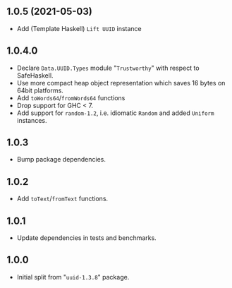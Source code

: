## 1.0.5 (2021-05-03)

- Add (Template Haskell) `Lift UUID` instance

## 1.0.4.0

- Declare `Data.UUID.Types` module "`Trustworthy`" with respect to SafeHaskell.
- Use more compact heap object representation which saves 16 bytes on 64bit platforms.
- Add `toWords64`/`fromWords64` functions
- Drop support for GHC < 7.
- Add support for `random-1.2`, i.e. idiomatic `Random` and added `Uniform` instances.

## 1.0.3

- Bump package dependencies.

## 1.0.2

- Add `toText`/`fromText` functions.

## 1.0.1

- Update dependencies in tests and benchmarks.

## 1.0.0

- Initial split from "`uuid-1.3.8`" package.
